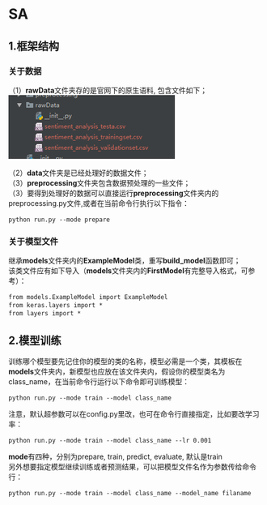 # SA
## 1.框架结构
### 关于数据
（1）**rawData**文件夹存的是官网下的原生语料, 包含文件如下；  
        ![rawData](img/rawData.bmp)

（2）**data**文件夹是已经处理好的数据文件；  
（3）**preprocessing**文件夹包含数据预处理的一些文件；  
（3）要得到处理好的数据可以直接运行**preprocessing**文件夹内的preprocessing.py文件,或者在当前命令行执行以下指令：  

    python run.py --mode prepare   

### 关于模型文件
继承**models**文件夹内的**ExampleModel**类，重写**build_model**函数即可；  
该类文件应有如下导入（**models**文件夹内的**FirstModel**有完整导入格式，可参考）：  

    from models.ExampleModel import ExampleModel
    from keras.layers import *
    from layers import *  
    
## 2.模型训练
训练哪个模型要先记住你的模型的类的名称，模型必需是一个类，其模板在**models**文件夹内，新模型也应放在该文件夹内，假设你的模型类名为class_name，在当前命令行运行以下命令即可训练模型：  

    python run.py --mode train --model class_name

注意，默认超参数可以在config.py里改，也可在命令行直接指定，比如要改学习率：  

    python run.py --mode train --model class_name --lr 0.001

**mode**有四种，分别为prepare, train, predict, evaluate, 默认是train  
另外想要指定模型继续训练或者预测结果，可以把模型文件名作为参数传给命令行：  

    python run.py --mode train --model class_name --model_name filaname   



